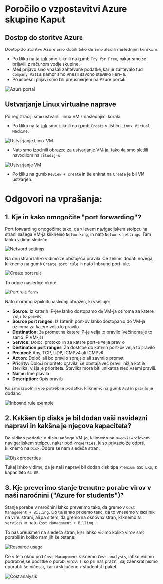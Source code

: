 # Poročilo o vzpostavitvi Azure skupine Kaput

## Dostop do storitve Azure
Dostop do storitve Azure smo dobili tako da smo sledili naslednjim korakom:
- Po kliku na ta [link](https://azure.microsoft.com/en-us/pricing/purchase-options/azure-account?icid=azurefaq) smo kliknili na gumb `Try for Free`, nakar smo se prijavili z računom vodje skupine.
- Med prijavo smo vnašali zahtevane podatke, kar je zahtevalo tudi `Company VatId`, kamor smo vnesli davčno številko Feri-ja.
- Po uspešni prijavi smo bili preusmerjeni na Azure portal:

![Azure portal](images/portal.png)

## Ustvarjanje Linux virtualne naprave
Po registraciji smo ustvarili Linux VM z naslednjimi koraki:
- Po kliku na ta [link](https://portal.azure.com/#view/Microsoft_Azure_Billing/FreeServicesBlade) smo kliknili na gumb `Create` v lističu `Linux Virtual Machine`.

![Ustvarjanje Linux VM](images/vm-create-gumb.png)

- Nato smo izpolnili obrazec za ustvarjanje VM-ja, tako da smo sledili navodilom na `eŠtudij-u`.

![Ustvarjanje VM](images/vm-create.png)

- Po kliku na gumb `Review + create` in še enkrat na `Create` je bil VM ustvarjen.


# Odgovori na vprašanja:

## 1. Kje in kako omogočite "port forwarding"?

Port forwarding omogočimo tako, da v levem navigacijskem stolpcu na strani našega VM-ja kliknemo ``Networking``, in nato ``Network settings``. Tam lahko vidimo sledeče:

![Netword settings](images/network-settings.png)

Na dnu strani lahko vidimo že obstoječa pravila. Če želimo dodati novega, kliknemo na gumb `Create port rule` in nato Inbound port rule.

![Create port rule](images/create-port-rule.png)

To odpre naslednje okno:

![Port rule form](images/port-rule-form.png)

Nato moramo izpolniti naslednji obrazec, ki vsebuje:
- **Source:** Iz katerih IP-jev lahko dostopamo do VM-ja oziroma za katere velja to pravilo
- **Source port ranges:** Iz katerih port-ov lahko dostopamo do VM-ja oziroma za katere velja to pravilo
- **Destination:** Za promet na katere IP-je velja to pravilo (večinoma je to samo IP VM-ja)
- **Service:** Določi protokol in za katere port-e velja pravilo
- **Destination port ranges:** Za dostope do katerih port-ov velja to pravilo
- **Protocol:** Any, TCP, UDP, ICMPv4 ali ICMPv6
- **Action:** Določi ali bo pravilo sprejelo ali zavrnilo promet
- **Priority:** Določi prioriteto pravila, če obstaja več pravil, nižja kot je številka, višja je prioriteta. Številka mora biti unikatna med vsemi pravili.
- **Name:** Ime pravila
- **Description:** Opis pravila

Ko smo izpolnili vse potrebne podatke, kliknemo na gumb `Add` in pravilo je dodano.

![Inbound rule example](images/inbound-rule-example.png)

## 2. Kakšen tip diska je bil dodan vaši navidezni napravi in kakšna je njegova kapaciteta?

Da vidimo podatke o disku našega VM-ja, kliknemo na ``Overview`` v levem navigacijskem stolpcu, nakar pod ``Properties``, ki so privzeto že odprti, kliknemo na ``Disk``.
Odpre se nam sledeča stran:

![Disk properties](images/disk-properties.png)

Tukaj lahko vidimo, da je naši napravi bil dodan disk tipa ``Premium SSD LRS``, z kapaciteto ``64 GB``.

## 3. Kje preverimo stanje trenutne porabe virov v naši naročnini ("Azure for students")?

Stanje porabe v naročnini lahko preverimo tako, da gremo v ``Cost Management + Billing``. Do tja lahko pridemo tako, da to vnesemo v iskalnik na vrhu strani, ali pa s tem, da gremo na osnovno stran, kliknemo ``All services`` in nato ``Cost Management + Billing``.

To nas preusmeri na sledečo stran, kjer lahko vidimo koliko virov smo porabili in koliko nam jih še ostane:

![Resource usage](images/resource-usage.png)

Če v tem oknu pod ``Cost Management`` kliknemo ``Cost analysis``, lahko vidimo podrobnejše podatke o porabi virov. Ti so pri nas prazni, saj zaenkrat nismo uporabili še ničesar, kar ni vključeno v študentski paket.

![Cost analysis](images/cost-analysis.png)